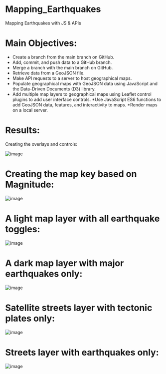 # Mapping_Earthquakes
Mapping Earthquakes with JS & APIs
# Main Objectives:
* Create a branch from the main branch on GitHub.
* Add, commit, and push data to a GitHub branch.
* Merge a branch with the main branch on GitHub.
* Retrieve data from a GeoJSON file.
* Make API requests to a server to host geographical maps.
* Populate geographical maps with GeoJSON data using JavaScript and the Data-Driven Documents (D3) library.
* Add multiple map layers to geographical maps using Leaflet control plugins to add user interface controls.
*Use JavaScript ES6 functions to add GeoJSON data, features, and interactivity to maps.
*Render maps on a local server.
# Results:
Creating the overlays and controls:

![image](https://user-images.githubusercontent.com/95143562/160296083-504b6d51-b7f5-42f0-b9fa-b4ed1e4accc8.png)
# Creating the map key based on Magnitude:
![image](https://user-images.githubusercontent.com/95143562/160296126-7a098a2e-4c7d-4ec3-9288-d36489dd6431.png)

# A light map layer with all earthquake toggles:
![image](https://user-images.githubusercontent.com/95143562/160296150-2e02bdc4-842a-4e68-869c-f47173c9c78b.png)
# A dark map layer with major earthquakes only:
![image](https://user-images.githubusercontent.com/95143562/160296175-601bb2c9-bba1-4b3b-8f16-eb9d96cb2a49.png)
# Satellite streets layer with tectonic plates only:
![image](https://user-images.githubusercontent.com/95143562/160296189-77017b2d-1cf4-466f-8c68-e9a2d51fce4c.png)
# Streets layer with earthquakes only:
![image](https://user-images.githubusercontent.com/95143562/160296197-db1129bc-7869-4cf6-a447-ee233a096d4a.png)
